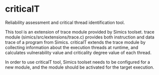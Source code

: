 # criticalT
Reliability assessment and critical thread identification tool.

This tool is an extension of trace module provided by Simics toolset. trace module (simics/src/extensions/trace.c) provides both instruction and data trace of a program from Simics. 
criticalT extends the trace module by collecting information about the execution threads at runtime, and calculates vulnerability value and criticality degree value of each thread.

In order to use criticalT tool, Simics toolset needs to be configured for a new module, and the module should be activated for the target execution.
